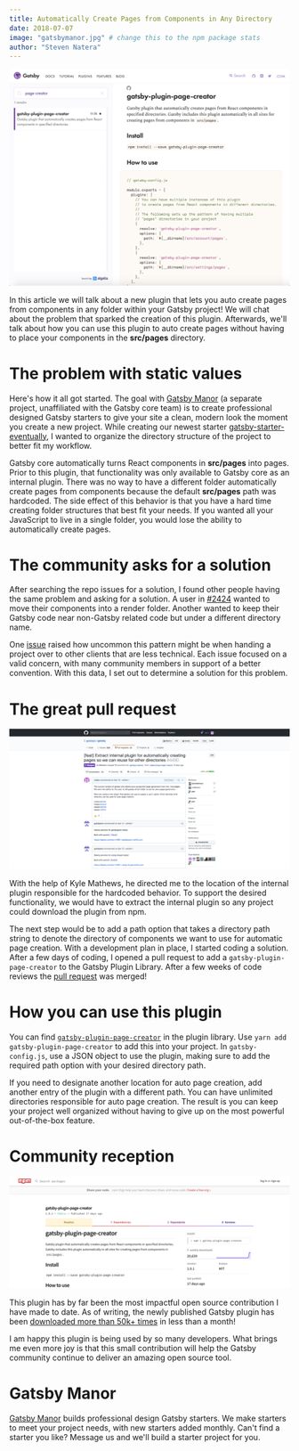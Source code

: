 ```yaml
---
title: Automatically Create Pages from Components in Any Directory
date: 2018-07-07
image: "gatsbymanor.jpg" # change this to the npm package stats
author: "Steven Natera"
---
```


![Gatsby plugin page creator in the plugin library](plugin-library-page-creator.png)

In this article we will talk about a new plugin that lets you auto create
pages from components in any folder within your Gatsby project! We will chat about the
problem that sparked the creation of this plugin. Afterwards, we'll talk about how you can
use this plugin to auto create pages without having to place your components in the **src/pages** directory.

# The problem with static values

Here's how it all got started. The goal with [Gatsby Manor](https://gatsbymanor.com) (a separate project, unaffiliated with the Gatsby core team)
is to create professional designed Gatsby starters
to give your site a clean, modern look the moment you create a new project.
While creating our newest starter
[gatsby-starter-eventually](https://github.com/gatsbymanor/gatsby-starter-eventually),
I wanted to organize the directory structure of the project to better fit my
workflow.

Gatsby core automatically turns React components in **src/pages** into pages.
Prior to this plugin, that functionality was only available to Gatsby core
as an internal plugin. There was no way to have a different folder
automatically create pages from components because the default **src/pages**
path was hardcoded. The side effect of this behavior
is that you have a hard time creating folder structures that best fit your needs.
If you wanted all your JavaScript to live in a single folder, you would
lose the ability to automatically create pages.

# The community asks for a solution

After searching the repo issues for a solution, I found other people
having the same problem and asking for a solution. A user in
[#2424](https://github.com/gatsbyjs/gatsby/issues/2424) wanted to move their
components into a render folder. Another wanted to keep their Gatsby code
near non-Gatsby related code but under a different directory name.

One [issue](https://github.com/gatsbyjs/gatsby/issues/2514) raised how
uncommon this pattern might be when handing a project over to other
clients that are less technical. Each issue focused on a valid concern, with
many community members in support of a better convention. With this data,
I set out to determine a solution for this problem.

# The great pull request

![Pull request for gatsby plugin page creator](page-creator-pull-request.png)

With the help of Kyle Mathews, he directed me to the location of the
internal plugin responsible for the hardcoded behavior. To support the desired
functionality, we would have to extract the internal plugin so
any project could download the plugin from npm.

The next step would be to add a path option that takes a directory path string
to denote the directory of components we want to use for
automatic page creation. With a development plan in place, I started
coding a solution. After a few days of coding, I opened a pull request to
add a `gatsby-plugin-page-creator` to the Gatsby Plugin
Library. After a few weeks of code reviews the
[pull request](https://github.com/gatsbyjs/gatsby/pull/4490) was merged!

# How you can use this plugin

You can find
[`gatsby-plugin-page-creator`](/packages/gatsby-plugin-page-creator/?=page-creator)
in the plugin library. Use `yarn add gatsby-plugin-page-creator` to add this
into your project. In `gatsby-config.js`, use a JSON object to use the
plugin, making sure to add the required path option with your desired directory
path.

If you need to designate another location for auto page creation, add another entry of the
plugin with a different path. You can have unlimited directories responsible for
auto page creation. The result is you can keep your project well organized without
having to give up on the most powerful out-of-the-box feature.

# Community reception

![NPM stats for gatsby plugin page creator](npm-stats.png)

This plugin has by far been the most impactful open source contribution I have made
to date. As of writing, the newly published Gatsby plugin has been
[downloaded more than 50k+ times](https://npm-stat.com/charts.html?package=gatsby-plugin-page-creator&from=2018-06-01&to=2018-07-18)
in less than a month!

I am happy this plugin is being used by so many developers. What brings me even more joy is that this small contribution will help the Gatsby community continue to deliver an amazing open source tool.

# Gatsby Manor

[Gatsby Manor](https://gatsbymanor.com) builds professional design
Gatsby starters. We make starters to meet your project needs, with new starters
added monthly. Can't find a starter you like? Message us and we'll
build a starter project for you.
